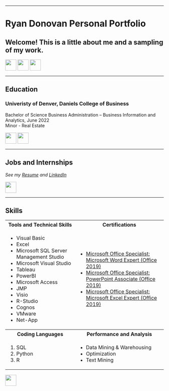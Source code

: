 <a name="top"></a>
<hr>

# **Ryan Donovan Personal Portfolio**
## Welcome! This is a little about me and a sampling of my work.
[<img src="https://user-images.githubusercontent.com/91146906/162140860-bfb69654-5603-49bd-a7a1-a836ab1c772c.svg" height="35"/>](#education)
[<img src="https://user-images.githubusercontent.com/91146906/162140921-207cd392-cfe5-40e6-a84e-0a16e19e405a.svg" height="35"/>](#profExp)
[<img src="https://user-images.githubusercontent.com/91146906/162140965-cf707805-9abd-43f7-8314-4f96794c44dc.svg" height="35"/>](#skills)

<a name="education"></a>
<hr>

## Education
### Univeristy of Denver, Daniels College of Business
Bachelor of Science Business Administration – Business Information and Analytics, June 2022\
Minor - Real Estate

  </tr>
</table>

[<img src="https://user-images.githubusercontent.com/91146906/152291436-225cf6f7-2fb4-4c9c-b6bd-96a5010d3db7.svg" height="35"/>](/SQL_Project/#top)
[<img src="https://user-images.githubusercontent.com/91146906/152072378-b0168a2d-e85c-47c6-a272-fcfb3f6a44ae.svg" height="35"/>](#top)

<a name="profExp"></a>
<hr>

## Jobs and Internships
<i>See my [Resume](portfolio/Ryan_Donovan_Resume.pdf) and [LinkedIn](https://www.linkedin.com/in/ryan-s-donovan/)</i>

[<img src="https://user-images.githubusercontent.com/91146906/152072378-b0168a2d-e85c-47c6-a272-fcfb3f6a44ae.svg" height="35"/>](#top)

<a name="skills"></a>
<hr>

## Skills

<table>
  <tr>
    <th>Tools and Technical Skills</th>
    <th>Certifications</th>
  </tr>
  <tr>
    <td>
     <ul>
        <li>Visual Basic</li>
        <li>Excel</li>
        <li>Microsoft SQL Server Management Studio</li>
        <li>Microsoft Visual Studio</li>
        <li>Tableau</li>
        <li>PowerBI</li>
        <li>Microsoft Access</li>
        <li>JMP</li>
        <li>Visio</li>
        <li>R-Studio</li>
        <li>Cognos</li>
        <li>VMware</li>
        <li>Net-App</li>
      </ul>
    </td>
    <td>
     <ul>
        <li><a href = "https://learn.microsoft.com/en-us/credentials/certifications/mos-word-expert-2019/?practice-assessment-type=certification">Microsoft Office Specialist: Microsoft Word Expert (Office 2019)</li>
        <li><a href = "https://learn.microsoft.com/en-us/credentials/certifications/mos-powerpoint-2016/?practice-assessment-type=certification">Microsoft Office Specialist: PowerPoint Associate (Office 2019)</li>
        <li><a href = "https://learn.microsoft.com/en-us/credentials/certifications/mos-excel-expert-2019/?practice-assessment-type=certification">Microsoft Office Specialist: Microsoft Excel Expert (Office 2019)</li>
      </ul>
    </td>
  </tr>
  <tr>
    <th>Coding Languages</th>
    <th>Performance and Analysis</th>
 </tr>
 <tr>
   <td>
     <ol>
        <li>SQL</li>
        <li>Python</li>
        <li>R</li>
     </ol>
   </td>
   <td>
     <ul>
        <li>Data Mining & Warehousing</li>
        <li>Optimization</li>
       <li>Text Mining</li>
     </ul>
   </td>
 </tr>
</table>

[<img src="https://user-images.githubusercontent.com/91146906/152072378-b0168a2d-e85c-47c6-a272-fcfb3f6a44ae.svg" height="35"/>](#top)

